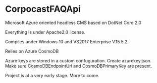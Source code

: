 # CorpocastFAQApi
Microsoft Azure oriented headless CMS based on DotNet Core 2.0

Everything is under Apache2.0 license.

Compiles under Windows 10 and VS2017 Enterprise V.15.5.2.

Relies on Azure CosmoDB

Azure keys are stored in a custom confuguration. Create azurekey.json. Make sure CosmoDBEndpointUri and CosmoDBPrimaryKey are present.

Project is at a very early stage. More to come.
